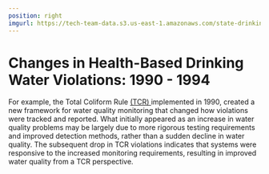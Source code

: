 ```yaml
---
position: right
imgurl: https://tech-team-data.s3.us-east-1.amazonaws.com/state-drinking-water/TX/figures/tx_bridge_viol_2.png
---
```

<meta http-equiv="Content-Type" content="text/html;charset=utf-8" />

# Changes in Health-Based Drinking Water Violations: 1990 - 1994 

For example, the Total Coliform Rule 
<a href="https://www.epa.gov/dwreginfo/revised-total-coliform-rule-and-total-coliform-rule" target="_blank"> (TCR) </a>
implemented in 1990, created a new 
framework for water quality monitoring that changed how violations were tracked 
and reported. What initially appeared as an increase in water quality problems 
may be largely due to more rigorous testing requirements and improved detection 
methods, rather than a sudden decline in water quality. The subsequent drop in 
TCR violations indicates that systems were responsive to the increased 
monitoring requirements, resulting in improved water quality from a TCR 
perspective.
